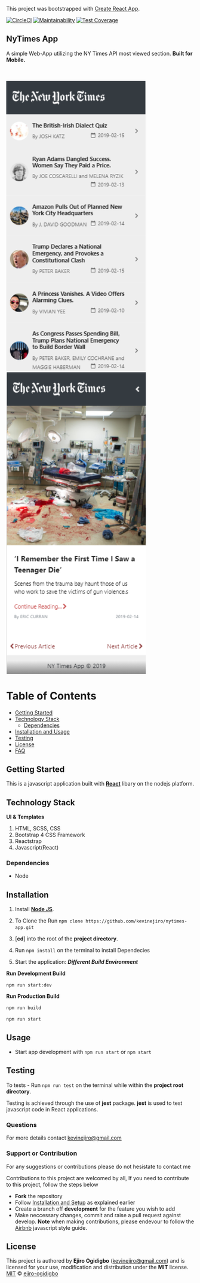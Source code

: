 This project was bootstrapped with [Create React App](https://github.com/facebook/create-react-app).

[![CircleCI](https://circleci.com/gh/kevinejiro/nytimes-app/tree/develop.svg?style=svg)](https://circleci.com/gh/kevinejiro/nytimes-app/tree/develop)
[![Maintainability](https://api.codeclimate.com/v1/badges/fbcb01fd4f9b20503d67/maintainability)](https://codeclimate.com/github/kevinejiro/nytimes-app/maintainability)
[![Test Coverage](https://api.codeclimate.com/v1/badges/fbcb01fd4f9b20503d67/test_coverage)](https://codeclimate.com/github/kevinejiro/nytimes-app/test_coverage)

## NyTimes App

A simple Web-App utilizing the NY Times API most viewed section. **Built for Mobile.**

<br />
<br />

<img width="375" alt="nytimes-app-screenshot" src="./src/assets/nytimes1.PNG">
<br />
<img width="375" alt="nytimes-app-screenshot" src="./src/assets/nytimes2.PNG">
<br />

# Table of Contents
- [Getting Started](#getting-started)
- [Technology Stack](#technology-stack)
  * [Dependencies](#dependencies)
- [Installation and Usage](#installation)
- [Testing](#testing)
- [License](#license)
- [FAQ](#faqs)

## Getting Started
This is a javascript application built with [**React**](https://reactjs.org/) libary on the nodejs platform. 

## Technology Stack
**UI & Templates**
1. HTML, SCSS, CSS
2. Bootstrap 4 CSS Framework
3. Reactstrap
4. Javascript(React)


### Dependencies
* Node

## Installation

1. Install [**Node JS**](https://nodejs.org/en/).
2. To Clone the Run `npm clone https://github.com/kevinejiro/nytimes-app.git`
3. [**cd**] into the root of the **project directory**.
4. Run `npm install` on the terminal to install Dependecies

6. Start the application:
**_Different Build Environment_**

**Run Development Build**
```
npm run start:dev
```

**Run Production Build**
```
npm run build
```
```
npm run start
```

## Usage
- Start app development with `npm run start` or `npm start`


## Testing

To tests - Run `npm run test` on the terminal while within the **project root directory**.

Testing is achieved through the use of **jest** package. **jest** is used to test javascript code in React applications.

### Questions
For more details contact kevinejiro@gmail.com

### Support or Contribution
For any suggestions or contributions  please do not hesistate to contact me

Contributions to this project are welcomed by all, If you need to contribute to this project, follow the steps below
* **Fork** the repository
* Follow [Installation and Setup](#installation-and-setup) as explained earlier
* Create a branch off **development** for the feature you wish to add
* Make neccessary changes, commit and raise a pull request against develop.
**Note** when making contributions, please endevour to follow the [Airbnb](https://github.com/airbnb/javascript) javascript style guide.

## License
This project is authored by **Ejiro Ogidigbo** (kevinejiro@gmail.com) and is licensed for your use, modification and distribution under the **MIT** license.
[MIT][license] © [ejiro-ogidigbo][author]
<!-- Definitions -->
[license]: LICENSE
[author]: ejiro-ogidigbo